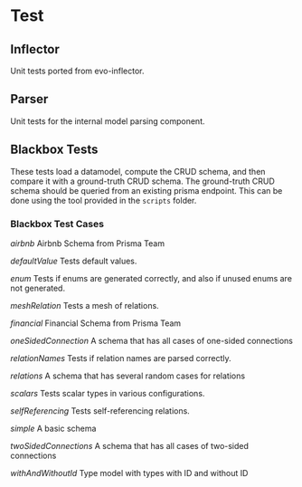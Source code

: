 # Test

## Inflector

Unit tests ported from evo-inflector.

## Parser

Unit tests for the internal model parsing component.

## Blackbox Tests

These tests load a datamodel, compute the CRUD schema, and then compare it with a ground-truth CRUD schema. 
The ground-truth CRUD schema should be queried from an existing prisma endpoint. This can be done using the tool
provided in the `scripts` folder. 

### Blackbox Test Cases

*airbnb* Airbnb Schema from Prisma Team

*defaultValue* Tests default values. 

*enum* Tests if enums are generated correctly, and also if unused enums are not generated. 

*meshRelation* Tests a mesh of relations. 

*financial* Financial Schema from Prisma Team

*oneSidedConnection* A schema that has all cases of one-sided connections

*relationNames* Tests if relation names are parsed correctly. 

*relations* A schema that has several random cases for relations

*scalars* Tests scalar types in various configurations. 

*selfReferencing* Tests self-referencing relations. 

*simple* A basic schema

*twoSidedConnections* A schema that has all cases of two-sided connections

*withAndWithoutId* Type model with types with ID and without ID
